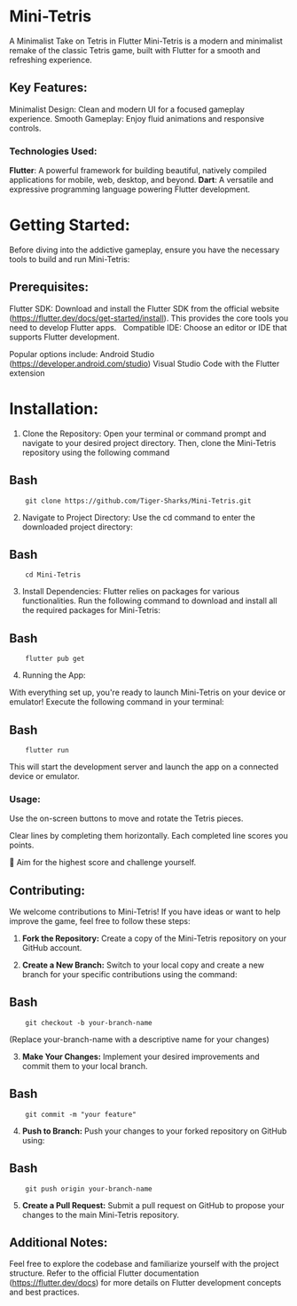 # Mini-Tetris
A Minimalist Take on Tetris in Flutter
Mini-Tetris is a modern and minimalist remake of the classic Tetris game, built with Flutter for a smooth and refreshing experience.

## Key Features:

Minimalist Design: Clean and modern UI for a focused gameplay experience.
Smooth Gameplay: Enjoy fluid animations and responsive controls.

### Technologies Used:

**Flutter**: A powerful framework for building beautiful, natively compiled applications for mobile, web, desktop, and beyond.
**Dart**: A versatile and expressive programming language powering Flutter development.

# Getting Started:

Before diving into the addictive gameplay, ensure you have the necessary tools to build and run Mini-Tetris:

## Prerequisites:

Flutter SDK: Download and install the Flutter SDK from the official website (https://flutter.dev/docs/get-started/install). This provides the core tools you need to develop Flutter apps. 
  
Compatible IDE: Choose an editor or IDE that supports Flutter development. 

Popular options include:
Android Studio (https://developer.android.com/studio)
Visual Studio Code with the Flutter extension


# Installation:

1. Clone the Repository: Open your terminal or command prompt and navigate to your desired project directory. Then, clone the Mini-Tetris repository using the following command

## Bash
        git clone https://github.com/Tiger-Sharks/Mini-Tetris.git



2. Navigate to Project Directory: Use the cd command to enter the downloaded project directory:

## Bash
        cd Mini-Tetris


3. Install Dependencies: Flutter relies on packages for various functionalities. Run the following command to download and install all the required packages for Mini-Tetris:

## Bash
        flutter pub get


4. Running the App:

With everything set up, you're ready to launch Mini-Tetris on your device or emulator! Execute the following command in your terminal:

## Bash
        flutter run


This will start the development server and launch the app on a connected device or emulator.


### Usage:

Use the on-screen buttons to move and rotate the Tetris pieces.

Clear lines by completing them horizontally. Each completed line scores you points.

:rocket: Aim for the highest score and challenge yourself.


## Contributing:

We welcome contributions to Mini-Tetris! If you have ideas or want to help improve the game, feel free to follow these steps:

1. **Fork the Repository:** Create a copy of the Mini-Tetris repository on your GitHub account.

2. **Create a New Branch:** Switch to your local copy and create a new branch for your specific contributions using the command:


## Bash
        git checkout -b your-branch-name


(Replace your-branch-name with a descriptive name for your changes)

3. **Make Your Changes:** Implement your desired improvements and commit them to your local branch.


## Bash
        git commit -m "your feature"


4. **Push to Branch:** Push your changes to your forked repository on GitHub using:


## Bash
        git push origin your-branch-name


5. **Create a Pull Request:** Submit a pull request on GitHub to propose your changes to the main Mini-Tetris repository.

## Additional Notes:

Feel free to explore the codebase and familiarize yourself with the project structure.
Refer to the official Flutter documentation (https://flutter.dev/docs) for more details on Flutter development concepts and best practices.